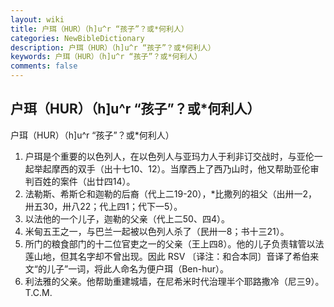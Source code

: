 ```yaml
---
layout: wiki
title: 户珥（HUR）（h]u^r “孩子”？或*何利人）
categories: NewBibleDictionary
description: 户珥（HUR）（h]u^r “孩子”？或*何利人）
keywords: 户珥（HUR）（h]u^r “孩子”？或*何利人）
comments: false
---
```


## 户珥（HUR）（h]u^r “孩子”？或*何利人）



户珥（HUR）（h]u^r
“孩子”？或*何利人）
1. 户珥是个重要的以色列人，在以色列人与亚玛力人于利非订交战时，与亚伦一起举起摩西的双手（出十七10、12）。当摩西上了西乃山时，他又帮助亚伦审判百姓的案件（出廿四14）。
2. 法勒斯、希斯仑和迦勒的后裔（代上二19-20），*比撒列的祖父（出卅一2，卅五30，卅八22；代上四1；代下一5）。
3. 以法他的一个儿子，迦勒的父亲（代上二50、四4）。
4. 米甸五王之一，与巴兰一起被以色列人杀了（民卅一8；书十三21）。
5. 所门的粮食部门的十二位官吏之一的父亲（王上四8）。他的儿子负责辖管以法莲山地，但其名字却不曾出现。因此 RSV 〔译注：和合本同〕音译了希伯来文“的儿子”一词，将此人命名为便户珥（Ben-hur）。
6. 利法雅的父亲。他帮助重建城墙，在尼希米时代治理半个耶路撒冷（尼三9）。
T.C.M.




